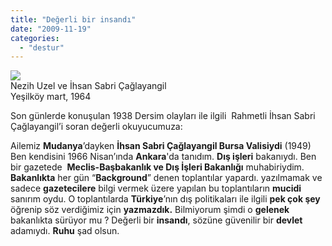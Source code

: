```yaml
---
title: "Değerli bir insandı"
date: "2009-11-19"
categories: 
  - "destur"
---
```


![](/uploads/image/bakan.jpg)  
Nezih Uzel ve İhsan Sabri Çağlayangil  
Yeşilköy mart, 1964

Son günlerde konuşulan 1938 Dersim olayları ile ilgili  Rahmetli İhsan Sabri Çağlayangil’i soran değerli okuyucumuza:   
  
Ailemiz **Mudanya**’dayken **İhsan Sabri Çağlayangil Bursa Valisiydi** (1949) Ben kendisini 1966 Nisan’ında **Ankara**'da tanıdım. **Dış işleri** bakanıydı. Ben bir gazetede  **Meclis-Başbakanlık ve Dış İşleri Bakanlığı** muhabiriydim. **Bakanlıkta** her gün “**Background**” denen toplantılar yapardı. yazılmamak ve sadece **gazetecilere** bilgi vermek üzere yapılan bu toplantıların **mucidi** sanırım oydu. O toplantılarda **Türkiye**’nın dış politikaları ile ilgili **pek çok şey** öğrenip söz verdiğimiz için **yazmazdık.** Bilmiyorum şimdi o **gelenek** bakanlıkta sürüyor mu ? Değerli bir **insandı**, sözüne güvenilir bir **devlet** adamıydı. **Ruhu** şad olsun.
